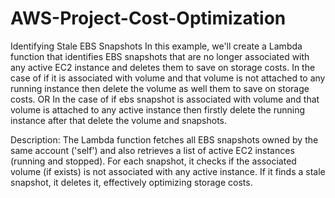 # AWS-Project-Cost-Optimization

Identifying Stale EBS Snapshots
In this example, we'll create a Lambda function that identifies EBS snapshots that are no longer associated with any active EC2 instance and deletes them to save on storage costs.
In the case of if it is associated with volume and that volume is not attached to any running instance then delete the volume as well them to save on storage costs.
OR In the case of if ebs snapshot is associated with volume and that volume is attached to any active instance then firstly delete the running instance after that delete the volume and snapshots.

Description:
The Lambda function fetches all EBS snapshots owned by the same account ('self') and also retrieves a list of active EC2 instances (running and stopped). For each snapshot, it checks if the associated volume (if exists) is not associated with any active instance. If it finds a stale snapshot, it deletes it, effectively optimizing storage costs.
